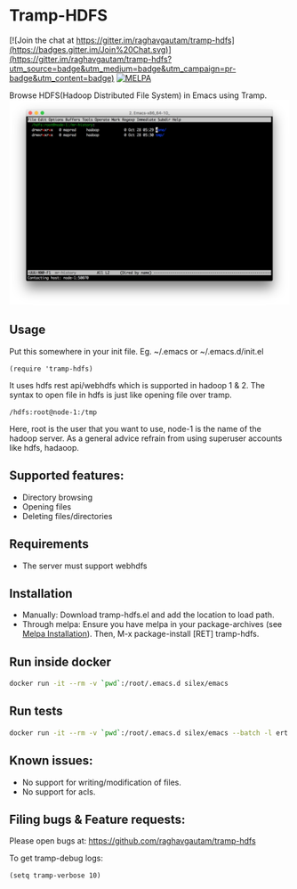 # Tramp-HDFS

[![Join the chat at https://gitter.im/raghavgautam/tramp-hdfs](https://badges.gitter.im/Join%20Chat.svg)](https://gitter.im/raghavgautam/tramp-hdfs?utm_source=badge&utm_medium=badge&utm_campaign=pr-badge&utm_content=badge)
[![MELPA](http://melpa.org/packages/tramp-hdfs-badge.svg)](http://melpa.org/#/tramp-hdfs)

Browse HDFS(Hadoop Distributed File System) in Emacs using Tramp.
![tramp-hdfs-screenshot](tramp-hdfs-screenshot.png)

## Usage
Put this somewhere in your init file. Eg. ~/.emacs or ~/.emacs.d/init.el

    (require 'tramp-hdfs)

It uses hdfs rest api/webhdfs which is supported in hadoop 1 & 2.
The syntax to open file in hdfs is just like opening file over tramp.

    /hdfs:root@node-1:/tmp

Here, root is the user that you want to use, node-1 is the name of the hadoop server.
As a general advice refrain from using superuser accounts like hdfs, hadaoop.

## Supported features:
* Directory browsing
* Opening files
* Deleting files/directories

## Requirements
* The server must support webhdfs

## Installation
* Manually: Download tramp-hdfs.el and add the location to load path.
* Through melpa:
Ensure you have melpa in your package-archives
(see [Melpa Installation](http://melpa.org/#/getting-started)).
Then, M-x package-install [RET] tramp-hdfs. 

## Run inside docker
```bash
docker run -it --rm -v `pwd`:/root/.emacs.d silex/emacs
```

## Run tests
```bash
docker run -it --rm -v `pwd`:/root/.emacs.d silex/emacs --batch -l ert -l /root/.emacs.d/tramp-hdfs.el -l /root/.emacs.d/tramp-hdfs-tests.el -f ert-run-tests-batch-and-exit
```

## Known issues:
* No support for writing/modification of files.
* No support for acls.

## Filing bugs & Feature requests:
Please open bugs at:
https://github.com/raghavgautam/tramp-hdfs

To get tramp-debug logs:

    (setq tramp-verbose 10)
